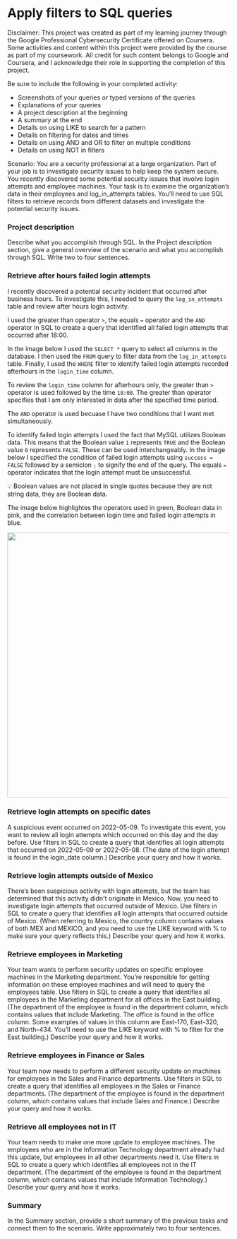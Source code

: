 # Apply filters to SQL queries

Disclaimer: This project was created as part of my learning journey through the Google Professional Cybersecurity Certificate offered on Coursera. 
Some activities and content within this project were provided by the course as part of my coursework. All credit for such content belongs to Google 
and Coursera, and I acknowledge their role in supporting the completion of this project.

Be sure to include the following in your completed activity:
- Screenshots of your queries or typed versions of the queries
- Explanations of your queries
- A project description at the beginning
- A summary at the end
- Details on using LIKE to search for a pattern
- Details on filtering for dates and times
- Details on using AND and OR to filter on multiple conditions
- Details on using NOT in filters

Scenario:
You are a security professional at a large organization. Part of your job is to investigate security issues to help keep the system secure. 
You recently discovered some potential security issues that involve login attempts and employee machines.
Your task is to examine the organization’s data in their employees and log_in_attempts tables. 
You’ll need to use SQL filters to retrieve records from different datasets and investigate the potential security issues.

### Project description
Describe what you accomplish through SQL.
In the Project description section, give a general overview of the scenario and what you accomplish through SQL. Write two to four sentences.


### Retrieve after hours failed login attempts
I recently discovered a potential security incident that occurred after business hours. 
To investigate this, I needed to query the `log_in_attempts` table and review after hours login activity. 

I used the greater than operator `>`, the equals `=` operator and the `AND` operator in SQL to create a query that identified all failed login attempts that occurred after 18:00.

In the image below I used the `SELECT *` query to select all columns in the database. 
I then used the `FROM` query to filter data from the `log_in_attempts` table.
Finally, I used the `WHERE` filter to identify failed login attempts recorded afterhours in the `login_time` column.

To review the `login_time` column for afterhours only, the greater than `>` operator is used followed by the time `18:00`. The greater than operator specifies that I am only interested in data after the specified time period.

The `AND` operator is used becuase I have two conditions that I want met simultaneously.

To identify failed login attempts I used the fact that MySQL utilizes Boolean data. This means that the Boolean value `1` represents `TRUE` and the Boolean value `0` represents `FALSE`. These can be used interchangeably. In the image below I specified the condition of failed login attempts using `success = FALSE` followed by a semiclon `;` to signify the end of the query. The equals `=` operator indicates that the login attempt must be unsuccessful.

💡 Boolean values are not placed in single quotes because they are not string data, they are Boolean data.

The image below highlightes the operators used in green, Boolean data in pink, and the correlation between login time and failed login attempts in blue.

<img src="" width="600" />

### Retrieve login attempts on specific dates
A suspicious event occurred on 2022-05-09. To investigate this event, you want to review all login attempts which occurred on this day and the day before. 
Use filters in SQL to create a query that identifies all login attempts that occurred on 2022-05-09 or 2022-05-08. 
(The date of the login attempt is found in the login_date column.)
Describe your query and how it works.



### Retrieve login attempts outside of Mexico
There’s been suspicious activity with login attempts, but the team has determined that this activity didn't originate in Mexico. 
Now, you need to investigate login attempts that occurred outside of Mexico. 
Use filters in SQL to create a query that identifies all login attempts that occurred outside of Mexico. 
(When referring to Mexico, the country column contains values of both MEX and MEXICO, and you need to use the LIKE keyword with % to make sure your query reflects this.)
Describe your query and how it works.



### Retrieve employees in Marketing
Your team wants to perform security updates on specific employee machines in the Marketing department. 
You’re responsible for getting information on these employee machines and will need to query the employees table. 
Use filters in SQL to create a query that identifies all employees in the Marketing department for all offices in the East building.
(The department of the employee is found in the department column, which contains values that include Marketing. 
The office is found in the office column. Some examples of values in this column are East-170, East-320, and North-434. 
You’ll need to use the LIKE keyword with % to filter for the East building.)
Describe your query and how it works.



### Retrieve employees in Finance or Sales
Your team now needs to perform a different security update on machines for employees in the Sales and Finance departments. 
Use filters in SQL to create a query that identifies all employees in the Sales or Finance departments. 
(The department of the employee is found in the department column, which contains values that include Sales and Finance.)
Describe your query and how it works.



### Retrieve all employees not in IT
Your team needs to make one more update to employee machines. 
The employees who are in the Information Technology department already had this update, but employees in all other departments need it. 
Use filters in SQL to create a query which identifies all employees not in the IT department. 
(The department of the employee is found in the department column, which contains values that include Information Technology.)
Describe your query and how it works.



### Summary
In the Summary section, provide a short summary of the previous tasks and connect them to the scenario. Write approximately two to four sentences.
